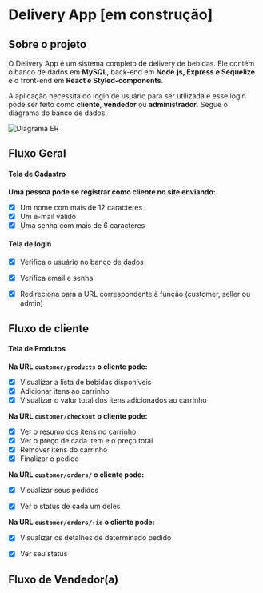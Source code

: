 # Delivery App [em construção]

## Sobre o projeto

O Delivery App é um sistema completo de delivery de bebidas. Ele contém o banco de dados em **MySQL**, back-end em **Node.js, Express e Sequelize** e o front-end em **React e Styled-components**.

A aplicação necessita do login de usuário para ser utilizada e esse login pode ser feito como **cliente**, **vendedor** ou **administrador**. Segue o diagrama do banco de dados:

![Diagrama ER](./assets/readme/eer.png)

## Fluxo Geral

  #### Tela de Cadastro

**Uma pessoa pode se registrar como cliente no site enviando:**

  - [x] Um nome com mais de 12 caracteres
  - [x] Um e-mail válido
  - [x] Uma senha com mais de 6 caracteres

  #### Tela de login

  - [x] Verifica o usuário no banco de dados
  - [x] Verifica email e senha
  - [x] Redireciona para a URL correspondente à função (customer, seller ou admin)


## Fluxo de cliente

  #### Tela de Produtos

  **Na URL `customer/products` o cliente pode:**

  - [x] Visualizar a lista de bebidas disponíveis
  - [x] Adicionar itens ao carrinho
  - [x] Visualizar o valor total dos itens adicionados ao carrinho

  **Na URL `customer/checkout` o cliente pode:**

  - [x] Ver o resumo dos itens no carrinho
  - [x] Ver o preço de cada item e o preço total
  - [x] Remover itens do carrinho
  - [x] Finalizar o pedido

**Na URL `customer/orders/` o cliente pode:**

  - [x] Visualizar seus pedidos

  - [x] Ver o status de cada um deles

**Na URL `customer/orders/:id` o cliente pode:**

  - [x] Visualizar os detalhes de determinado pedido

  - [x] Ver seu status

## Fluxo de Vendedor(a)

